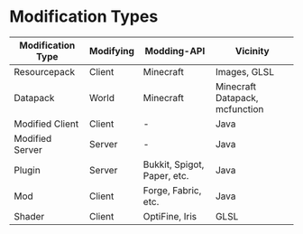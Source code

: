 # Modification Types
Modification Type | Modifying | Modding-API | Vicinity
----------------- | --------- | ----------- | --------
Resourcepack | Client | Minecraft | Images, GLSL
Datapack | World | Minecraft | Minecraft Datapack, mcfunction
Modified Client | Client | - | Java
Modified Server | Server | - | Java
Plugin | Server | Bukkit, Spigot, Paper, etc. | Java
Mod | Client | Forge, Fabric, etc. | Java
Shader | Client | OptiFine, Iris | GLSL
